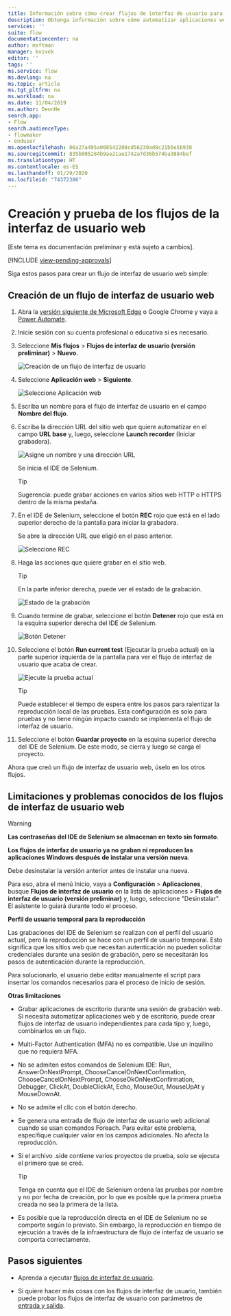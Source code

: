 ```yaml
---
title: Información sobre cómo crear flujos de interfaz de usuario para sitios web | Microsoft Docs
description: Obtenga información sobre cómo automatizar aplicaciones web con flujos de interfaz de usuario.
services: ''
suite: flow
documentationcenter: na
author: msftman
manager: kvivek
editor: ''
tags: ''
ms.service: flow
ms.devlang: na
ms.topic: article
ms.tgt_pltfrm: na
ms.workload: na
ms.date: 11/04/2019
ms.author: DeonHe
search.app:
- Flow
search.audienceType:
- flowmaker
- enduser
ms.openlocfilehash: 06a27a495a008542208cd56230ad8c21b5e5b938
ms.sourcegitcommit: 835b005284b9ae21ae1742a7d36b574ba3884bef
ms.translationtype: HT
ms.contentlocale: es-ES
ms.lasthandoff: 01/29/2020
ms.locfileid: "74372386"
---
```

# <a name="create-and-test-your-web-ui-flows"></a>Creación y prueba de los flujos de la interfaz de usuario web

[Este tema es documentación preliminar y está sujeto a cambios].

[!INCLUDE [view-pending-approvals](../includes/cc-rebrand.md)]

Siga estos pasos para crear un flujo de interfaz de usuario web simple:

## <a name="create-a-web-ui-flow"></a>Creación de un flujo de interfaz de usuario web

1. Abra la [versión siguiente de Microsoft Edge](https://www.microsoftedgeinsider.com/) o Google Chrome y vaya a [Power Automate](https://flow.microsoft.com/).

1. Inicie sesión con su cuenta profesional o educativa si es necesario.

1. Seleccione **Mis flujos** > **Flujos de interfaz de usuario (versión preliminar)**  > **Nuevo**.

   ![Creación de un flujo de interfaz de usuario](../media/create-windows-ui-flow/create-new.png "Creación de un flujo de interfaz de usuario")

1. Seleccione **Aplicación web** > **Siguiente**.
    
   ![Seleccione Aplicación web](../media/create-web-ui-flow/select-web-app.png "Seleccione Aplicación web")

1. Escriba un nombre para el flujo de interfaz de usuario en el campo **Nombre del flujo**.

1. Escriba la dirección URL del sitio web que quiere automatizar en el campo **URL base** y, luego, seleccione **Launch recorder** (Iniciar grabadora).

   ![Asigne un nombre y una dirección URL](../media/create-web-ui-flow/give-a-name.png "Asigne un nombre y una dirección URL") 

   Se inicia el IDE de Selenium.

   >[!TIP] 
   >Sugerencia: puede grabar acciones en varios sitios web HTTP o HTTPS dentro de la misma pestaña.  

1. En el IDE de Selenium, seleccione el botón **REC** rojo que está en el lado superior derecho de la pantalla para iniciar la grabadora.

   Se abre la dirección URL que eligió en el paso anterior.

   ![Seleccione REC](../media/create-web-ui-flow/select-rec.png "Seleccione REC")

1.  Haga las acciones que quiere grabar en el sitio web. 
    
    >[!TIP]
    >En la parte inferior derecha, puede ver el estado de la grabación.

    ![Estado de la grabación](../media/create-web-ui-flow/recording-status.png "Estado de la grabación")

1.  Cuando termine de grabar, seleccione el botón **Detener** rojo que está en la esquina superior derecha del IDE de Selenium.

    ![Botón Detener](../media/create-web-ui-flow/stop-button.png "Botón Detener" )

1. Seleccione el botón **Run current test** (Ejecutar la prueba actual) en la parte superior izquierda de la pantalla para ver el flujo de interfaz de usuario que acaba de crear.

    ![Ejecute la prueba actual](../media/create-web-ui-flow/run-test.png "Ejecute la prueba actual")

   >[!TIP]
   >Puede establecer el tiempo de espera entre los pasos para ralentizar la reproducción local de las pruebas. Esta configuración es solo para pruebas y no tiene ningún impacto cuando se implementa el flujo de interfaz de usuario.  
  
1. Seleccione el botón **Guardar proyecto** en la esquina superior derecha del IDE de Selenium. De este modo, se cierra y luego se carga el proyecto.

Ahora que creó un flujo de interfaz de usuario web, úselo en los otros flujos.

## <a name="limitations-and-known-issues-for-web-ui-flows"></a>Limitaciones y problemas conocidos de los flujos de interfaz de usuario web

>[!WARNING]
>**Las contraseñas del IDE de Selenium se almacenan en texto sin formato**.  


**Los flujos de interfaz de usuario ya no graban ni reproducen las aplicaciones Windows después de instalar una versión nueva**.

Debe desinstalar la versión anterior antes de instalar una nueva.

Para eso, abra el menú Inicio, vaya a **Configuración** > **Aplicaciones**, busque **Flujos de interfaz de usuario** en la lista de aplicaciones > **Flujos de interfaz de usuario (versión preliminar)** y, luego, seleccione "Desinstalar". El asistente lo guiará durante todo el proceso.

**Perfil de usuario temporal para la reproducción**

Las grabaciones del IDE de Selenium se realizan con el perfil del usuario actual, pero la reproducción se hace con un perfil de usuario temporal. Esto significa que los sitios web que necesitan autenticación no pueden solicitar credenciales durante una sesión de grabación, pero se necesitarán los pasos de autenticación durante la reproducción. 

Para solucionarlo, el usuario debe editar manualmente el script para insertar los comandos necesarios para el proceso de inicio de sesión.

**Otras limitaciones**

-   Grabar aplicaciones de escritorio durante una sesión de grabación web. Si necesita automatizar aplicaciones web y de escritorio, puede crear flujos de interfaz de usuario independientes para cada tipo y, luego, combinarlos en un flujo.

-   Multi-Factor Authentication (MFA) no es compatible. Use un inquilino que no requiera MFA.

-   No se admiten estos comandos de Selenium IDE: Run, AnswerOnNextPrompt, ChooseCancelOnNextConfirmation, ChooseCancelOnNextPrompt, ChooseOkOnNextConfirmation, Debugger, ClickAt, DoubleClickAt, Echo, MouseOut, MouseUpAt y MouseDownAt.

-   No se admite el clic con el botón derecho. 

-   Se genera una entrada de flujo de interfaz de usuario web adicional cuando se usan comandos Foreach. Para evitar este problema, especifique cualquier valor en los campos adicionales. No afecta la reproducción.

-   Si el archivo .side contiene varios proyectos de prueba, solo se ejecuta el primero que se creó. 

     >[!TIP]
     >Tenga en cuenta que el IDE de Selenium ordena las pruebas por nombre y no por fecha de creación, por lo que es posible que la primera prueba creada no sea la primera de la lista.

-   Es posible que la reproducción directa en el IDE de Selenium no se comporte según lo previsto. Sin embargo, la reproducción en tiempo de ejecución a través de la infraestructura de flujo de interfaz de usuario se comporta correctamente.

## <a name="next-steps"></a>Pasos siguientes

- Aprenda a ejecutar [flujos de interfaz de usuario](run-ui-flow.md).

- Si quiere hacer más cosas con los flujos de interfaz de usuario, también puede probar los flujos de interfaz de usuario con parámetros de [entrada y salida](inputs-outputs-web.md).

